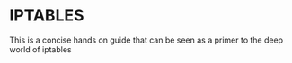 # IPTABLES
This is a concise hands on guide that can be seen as a primer to the deep world of iptables
